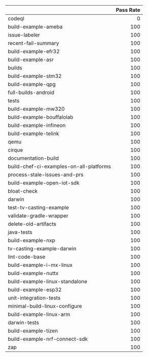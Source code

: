 |                                         |   Pass Rate |
|:----------------------------------------|------------:|
| codeql                                  |           0 |
| build-example-ameba                     |         100 |
| issue-labeler                           |         100 |
| recent-fail-summary                     |         100 |
| build-example-efr32                     |         100 |
| build-example-asr                       |         100 |
| builds                                  |         100 |
| build-example-stm32                     |         100 |
| build-example-qpg                       |         100 |
| full-builds-android                     |         100 |
| tests                                   |         100 |
| build-example-mw320                     |         100 |
| build-example-bouffalolab               |         100 |
| build-example-infineon                  |         100 |
| build-example-telink                    |         100 |
| qemu                                    |         100 |
| cirque                                  |         100 |
| documentation-build                     |         100 |
| build-chef-ci-examples-on-all-platforms |         100 |
| process-stale-issues-and-prs            |         100 |
| build-example-open-iot-sdk              |         100 |
| bloat-check                             |         100 |
| darwin                                  |         100 |
| test-tv-casting-example                 |         100 |
| validate-gradle-wrapper                 |         100 |
| delete-old-artifacts                    |         100 |
| java-tests                              |         100 |
| build-example-nxp                       |         100 |
| tv-casting-example-darwin               |         100 |
| lint-code-base                          |         100 |
| build-example-i-mx-linux                |         100 |
| build-example-nuttx                     |         100 |
| build-example-linux-standalone          |         100 |
| build-example-esp32                     |         100 |
| unit-integration-tests                  |         100 |
| minimal-build-linux-configure           |         100 |
| build-example-linux-arm                 |         100 |
| darwin-tests                            |         100 |
| build-example-tizen                     |         100 |
| build-example-nrf-connect-sdk           |         100 |
| zap                                     |         100 |